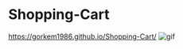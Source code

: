 # Shopping-Cart
https://gorkem1986.github.io/Shopping-Cart/
![gif](https://github.com/GORKEM1986/Shopping-Cart/blob/main/Shopping%20Cart.gif)
